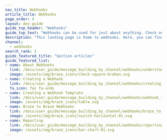 ```yaml
---
nav_title: Webhooks
article_title: Webhooks
page_order: 4
layout: dev_guide
guide_top_header: "Webhooks"
guide_top_text: "Webhooks can be used for just about anything. Check out the following articles and get flexible with your sending."
description: "This landing page is home to webhooks. Here, you can find articles on creating webhooks, creating webhook templates, and Braze to Braze webhooks."
channel:
  - webhooks
search_rank: 3
guide_featured_title: "Section articles"
guide_featured_list:
- name: About Webhooks
  link: /docs/user_guide/message_building_by_channel/webhooks/understanding_webhooks/
  image: /assets/img/braze_icons/check-square-broken.svg
- name: Creating a Webhook
  link: /docs/user_guide/message_building_by_channel/webhooks/creating_a_webhook/
  fa_icon: fas fa-undo
- name: Creating a Webhook Template
  link: /docs/user_guide/message_building_by_channel/webhooks/webhook_template/
  image: /assets/img/braze_icons/table.svg
- name: Braze to Braze Webhooks
  link: /docs/user_guide/message_building_by_channel/webhooks/braze_to_braze_webhooks/
  image: /assets/img/braze_icons/switch-horizontal-01.svg
- name: Reporting
  link: /docs/user_guide/message_building_by_channel/webhooks/reporting/
  image: /assets/img/braze_icons/bar-chart-01.svg
---
```


